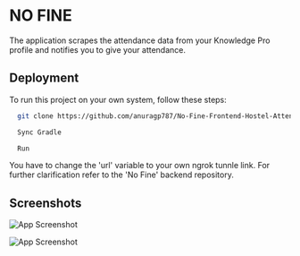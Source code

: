 
# NO FINE

The application scrapes the attendance data from your Knowledge Pro profile and notifies you to give your attendance.


## Deployment

To run this project on your own system, follow these steps:

```bash
  git clone https://github.com/anuragp787/No-Fine-Frontend-Hostel-Attendance-Tracking-Application.git

  Sync Gradle

  Run
```

You have to change the 'url' variable to your own ngrok tunnle link. For further clarification refer to the 'No Fine' backend repository.


## Screenshots

![App Screenshot](https://res.cloudinary.com/dgh9mcfxu/image/upload/v1707934140/Screenshot_2024-02-14-22-46-20-18_e3dfd801bae453b1d34e24dd12bbba4f_exkdso.jpg)

![App Screenshot](https://res.cloudinary.com/dgh9mcfxu/image/upload/v1707934139/Screenshot_2024-02-14-08-40-15-95_b783bf344239542886fee7b48fa4b892_jw7le3.jpg)

